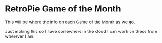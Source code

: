 # RetroPie Game of the Month

This will be where the info on each Game of the Month as we go. 

Just making this so I have somewhere in the cloud I can work on these from wherever I am. 

